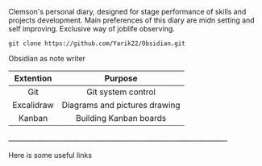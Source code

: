 Clemson's personal diary, designed for stage performance of skills and projects development. Main preferences of this diary are midn setting and self improving. Exclusive way of joblife observing.
```
git clone https://github.com/Yarik22/Obsidian.git
```
Obsidian as note writer
<table>
    <thead>
        <tr>
            <th align="center">Extention</th>
            <th align="center">Purpose</th>
        </tr>
    </thead>
    <tbody>
            <tr>
            <td align="center">Git</td>
            <td align="center">Git system control</td>
        </tr>
        <tr>
            <td align="center">Excalidraw</td>
            <td align="center">Diagrams and pictures drawing</td>
        </tr>
        <tr>
            <td align="center">Kanban</td>
            <td align="center">Building Kanban boards</td>
        </tr>
    </tbody>
</table>
____________________________________________________________________
<br/><br/>
Here is some useful links